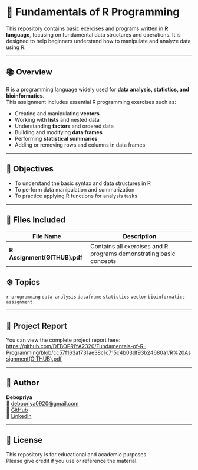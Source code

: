# 🧮 Fundamentals of R Programming

This repository contains basic exercises and programs written in **R language**, focusing on fundamental data structures and operations. It is designed to help beginners understand how to manipulate and analyze data using R.

---

## 📚 Overview

R is a programming language widely used for **data analysis, statistics, and bioinformatics**.  
This assignment includes essential R programming exercises such as:

- Creating and manipulating **vectors**
- Working with **lists** and nested data
- Understanding **factors** and ordered data
- Building and modifying **data frames**
- Performing **statistical summaries**
- Adding or removing rows and columns in data frames

---

## 🧠 Objectives

- To understand the basic syntax and data structures in R  
- To perform data manipulation and summarization  
- To practice applying R functions for analysis tasks  

---

## 📁 Files Included

| File Name | Description |
|------------|-------------|
| **R Assignment(GITHUB).pdf** | Contains all exercises and R programs demonstrating basic concepts |


## ⚙️ Topics
`r-programming` `data-analysis` `dataframe` `statistics` `vector` `bioinformatics` `assignment`

---
## 📄 Project Report
You can view the complete project report here: https://github.com/DEBOPRIYA2320/Fundamentals-of-R-Programming/blob/cc57f163af731ae38c1c715c4b03df93b24680a1/R%20Assignment(GITHUB).pdf

---

## 🧠 Author
**Debopriya**  
📧 [debopriya0920@gmail.com](mailto:debopriya0920@gmail.com)  
🔗 [GitHub](https://github.com/DEBOPRIYA2320)  
🔗 [LinkedIn](https://www.linkedin.com/in/debopriya2320)

---

## 🧾 License
This repository is for educational and academic purposes.  
Please give credit if you use or reference the material.
